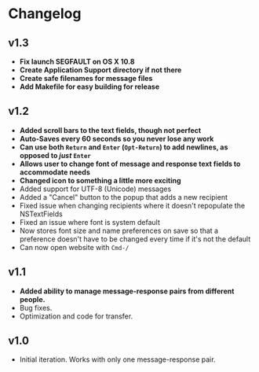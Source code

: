 # Changelog

## v1.3

- **Fix launch SEGFAULT on OS X 10.8**
- **Create Application Support directory if not there**
- **Create safe filenames for message files**
- **Add Makefile for easy building for release**

## v1.2
- **Added scroll bars to the text fields, though not perfect**
- **Auto-Saves every 60 seconds so you never lose any work**
- **Can use both `Return` and `Enter` (`Opt-Return`) to add newlines, as opposed to _just_ `Enter`**
- **Allows user to change font of message and response text fields to accommodate needs**
- **Changed icon to something a little more exciting**
- Added support for UTF-8 (Unicode) messages
- Added a "Cancel" button to the popup that adds a new recipient
- Fixed issue when changing recipients where it doesn't repopulate the NSTextFields
- Fixed an issue where font is system default
- Now stores font size and name preferences on save so that a preference doesn't have to be changed every time if it's not the default
- Can now open website with `Cmd-/`

## v1.1
- **Added ability to manage message-response pairs from different people.**
- Bug fixes.
- Optimization and code for transfer.

## v1.0
- Initial iteration. Works with only one message-response pair.

